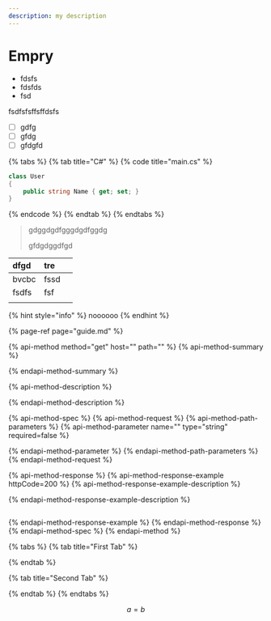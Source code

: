 ```yaml
---
description: my description
---
```


# Empry

* fdsfs
* fdsfds
* fsd

fsdfsfsffsffdsfs

* [ ] gdfg
* [ ] gfdg
* [ ] gfdgfd

{% tabs %}
{% tab title="C\#" %}
{% code title="main.cs" %}
```csharp
class User
{
    public string Name { get; set; }
}
```
{% endcode %}
{% endtab %}
{% endtabs %}

> gdggdgdfgggdgdfggdg
>
> gfdgdggdfgd

| dfgd | tre |  |
| :--- | :--- | :--- |
| bvcbc | fssd |  |
| fsdfs | fsf |  |
|  |  |  |

{% hint style="info" %}
noooooo
{% endhint %}

{% page-ref page="guide.md" %}

{% api-method method="get" host="" path="" %}
{% api-method-summary %}

{% endapi-method-summary %}

{% api-method-description %}

{% endapi-method-description %}

{% api-method-spec %}
{% api-method-request %}
{% api-method-path-parameters %}
{% api-method-parameter name="" type="string" required=false %}

{% endapi-method-parameter %}
{% endapi-method-path-parameters %}
{% endapi-method-request %}

{% api-method-response %}
{% api-method-response-example httpCode=200 %}
{% api-method-response-example-description %}

{% endapi-method-response-example-description %}

```

```
{% endapi-method-response-example %}
{% endapi-method-response %}
{% endapi-method-spec %}
{% endapi-method %}

{% tabs %}
{% tab title="First Tab" %}

{% endtab %}

{% tab title="Second Tab" %}

{% endtab %}
{% endtabs %}

$$
a = b
$$

